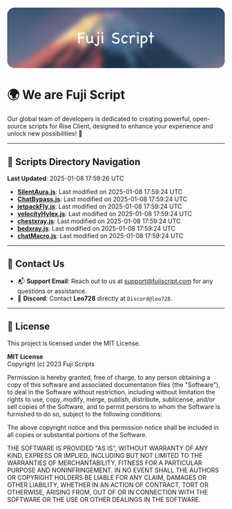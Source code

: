 ![Banner](.github/b.webp)

# 🌍 **We are Fuji Script**

Our global team of developers is dedicated to creating powerful, open-source scripts for Rise Client, designed to enhance your experience and unlock new possibilities! 🌟

---
<!-- SCRIPTS_NAVIGATION_START -->
## 📂 **Scripts Directory Navigation**

**Last Updated**: 2025-01-08 17:59:26 UTC

- **[SilentAura.js](scripts/SilentAura.js)**: Last modified on 2025-01-08 17:59:24 UTC
- **[ChatBypass.js](scripts/ChatBypass.js)**: Last modified on 2025-01-08 17:59:24 UTC
- **[jetpackFly.js](scripts/jetpackFly.js)**: Last modified on 2025-01-08 17:59:24 UTC
- **[velocityHylex.js](scripts/velocityHylex.js)**: Last modified on 2025-01-08 17:59:24 UTC
- **[chestxray.js](scripts/chestxray.js)**: Last modified on 2025-01-08 17:59:24 UTC
- **[bedxray.js](scripts/bedxray.js)**: Last modified on 2025-01-08 17:59:24 UTC
- **[chatMacro.js](scripts/chatMacro.js)**: Last modified on 2025-01-08 17:59:24 UTC

<!-- SCRIPTS_NAVIGATION_END -->

---

## 💬 **Contact Us**  
- 📬 **Support Email**: Reach out to us at [support@fujiscript.com](mailto:support@fujiscript.com) for any questions or assistance.  
- 💬 **Discord**: Contact **Leo728** directly at `Discord@leo728`.

---

## 📜 **License**

This project is licensed under the MIT License.  

**MIT License**  
Copyright (c) 2023 Fuji Scripts  

Permission is hereby granted, free of charge, to any person obtaining a copy of this software and associated documentation files (the "Software"), to deal in the Software without restriction, including without limitation the rights to use, copy, modify, merge, publish, distribute, sublicense, and/or sell copies of the Software, and to permit persons to whom the Software is furnished to do so, subject to the following conditions:  

The above copyright notice and this permission notice shall be included in all copies or substantial portions of the Software.  

THE SOFTWARE IS PROVIDED "AS IS", WITHOUT WARRANTY OF ANY KIND, EXPRESS OR IMPLIED, INCLUDING BUT NOT LIMITED TO THE WARRANTIES OF MERCHANTABILITY, FITNESS FOR A PARTICULAR PURPOSE AND NONINFRINGEMENT. IN NO EVENT SHALL THE AUTHORS OR COPYRIGHT HOLDERS BE LIABLE FOR ANY CLAIM, DAMAGES OR OTHER LIABILITY, WHETHER IN AN ACTION OF CONTRACT, TORT OR OTHERWISE, ARISING FROM, OUT OF OR IN CONNECTION WITH THE SOFTWARE OR THE USE OR OTHER DEALINGS IN THE SOFTWARE.  
